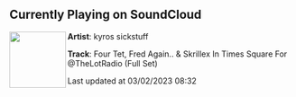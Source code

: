 ## Currently Playing on SoundCloud

[<img align="left" width="100" src="https://i1.sndcdn.com/artworks-0S8xah0hvJcJICYU-GPyLFA-t500x500.jpg">](https://soundcloud.com/kyrosickstuff/four-tet-fred-again-skrillex-in-times-square-for-thelotradio-full-set)

**Artist**: kyros sickstuff 

**Track**: Four Tet, Fred Again.. & Skrillex In Times Square For @TheLotRadio (Full Set)

Last updated at 03/02/2023 08:32
